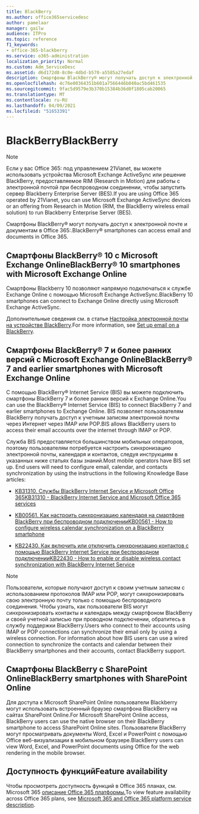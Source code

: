```yaml
---
title: BlackBerry
ms.author: office365servicedesc
author: pamelaar
manager: gailw
audience: ITPro
ms.topic: reference
f1_keywords:
- office-365-blackberry
ms.service: o365-administration
localization_priority: Normal
ms.custom: Adm_ServiceDesc
ms.assetid: d6d172d8-8c0e-4dbd-b570-a5585a27edaf
description: Смартфоны BlackBerry® могут получать доступ к электронной почте и документам в Office 365:.
ms.openlocfilehash: 4c76e00364351b601a7566446b040ac5bd461535
ms.sourcegitcommit: 9fac5d9579e3b370b15384b36d0f1805cab20065
ms.translationtype: MT
ms.contentlocale: ru-RU
ms.lasthandoff: 04/09/2021
ms.locfileid: "51653391"
---
```

# <a name="blackberry"></a><span data-ttu-id="12a90-103">BlackBerry</span><span class="sxs-lookup"><span data-stu-id="12a90-103">BlackBerry</span></span>

> [!NOTE]
> <span data-ttu-id="12a90-104">Если у вас Office 365: под управлением 21Vianet, вы можете использовать устройства Microsoft Exchange ActiveSync или решение BlackBerry, предоставляемое RIM (Research in Motion) для работы с электронной почтой при беспроводном соединении, чтобы запустить сервер Blackberry Enterprise Server (BES).</span><span class="sxs-lookup"><span data-stu-id="12a90-104">If you are using Office 365 operated by 21Vianet, you can use Microsoft Exchange ActiveSync devices or an offering from Research in Motion (RIM, the BlackBerry wireless email solution) to run Blackberry Enterprise Server (BES).</span></span> 
  
<span data-ttu-id="12a90-105">Смартфоны BlackBerry® могут получать доступ к электронной почте и документам в Office 365:.</span><span class="sxs-lookup"><span data-stu-id="12a90-105">BlackBerry® smartphones can access email and documents in Office 365.</span></span>
  
## <a name="blackberry-10-smartphones-with-microsoft-exchange-online"></a><span data-ttu-id="12a90-106">Смартфоны BlackBerry® 10 с Microsoft Exchange Online</span><span class="sxs-lookup"><span data-stu-id="12a90-106">BlackBerry® 10 smartphones with Microsoft Exchange Online</span></span>

<span data-ttu-id="12a90-107">Смартфоны Blackberry 10 позволяют напрямую подключаться к службе Exchange Online с помощью Microsoft Exchange ActiveSync.</span><span class="sxs-lookup"><span data-stu-id="12a90-107">BlackBerry 10 smartphones can connect to Exchange Online directly using Microsoft Exchange ActiveSync.</span></span>
  
<span data-ttu-id="12a90-108">Дополнительные сведения см. в статье [Настройка электронной почты на устройстве BlackBerry](https://go.microsoft.com/fwlink/?linkid=863394).</span><span class="sxs-lookup"><span data-stu-id="12a90-108">For more information, see [Set up email on a BlackBerry](https://go.microsoft.com/fwlink/?linkid=863394).</span></span>
  
## <a name="blackberry-7-and-earlier-smartphones-with-microsoft-exchange-online"></a><span data-ttu-id="12a90-109">Смартфоны BlackBerry® 7 и более ранних версий с Microsoft Exchange Online</span><span class="sxs-lookup"><span data-stu-id="12a90-109">BlackBerry® 7 and earlier smartphones with Microsoft Exchange Online</span></span>

<span data-ttu-id="12a90-110">С помощью BlackBerry® Internet Service (BIS) вы можете подключить смартфоны BlackBerry 7 и более ранних версий к Exchange Online.</span><span class="sxs-lookup"><span data-stu-id="12a90-110">You can use the BlackBerry® Internet Service (BIS) to connect BlackBerry 7 and earlier smartphones to Exchange Online.</span></span> <span data-ttu-id="12a90-111">BIS позволяет пользователям BlackBerry получать доступ к учетным записям электронной почты через Интернет через IMAP или POP.</span><span class="sxs-lookup"><span data-stu-id="12a90-111">BIS allows BlackBerry users to access their email accounts over the internet through IMAP or POP.</span></span>
  
<span data-ttu-id="12a90-p102">Служба BIS предоставляется большинством мобильных операторов, поэтому пользователям потребуется настроить синхронизацию электронной почты, календаря и контактов, следуя инструкциям в указанных ниже статьях базы знаний.</span><span class="sxs-lookup"><span data-stu-id="12a90-p102">Most mobile operators have BIS set up. End users will need to configure email, calendar, and contacts synchronization by using the instructions in the following Knowledge Base articles:</span></span>
  
- [<span data-ttu-id="12a90-114">KB31310. Службы BlackBerry Internet Service и Microsoft Office 365</span><span class="sxs-lookup"><span data-stu-id="12a90-114">KB31310 - BlackBerry Internet Service and Microsoft Office 365 services</span></span>](https://go.microsoft.com/fwlink/?LinkID=826158&amp;clcid=0x409)
    
- [<span data-ttu-id="12a90-115">KB00561. Как настроить синхронизацию календаря на смартфоне BlackBerry при беспроводном подключении</span><span class="sxs-lookup"><span data-stu-id="12a90-115">KB00561 - How to configure wireless calendar synchronization on a BlackBerry smartphone</span></span>](https://go.microsoft.com/fwlink/?LinkID=826160&amp;clcid=0x409)
    
- [<span data-ttu-id="12a90-116">KB22430. Как включить или отключить синхронизацию контактов с помощью BlackBerry Internet Service при беспроводном подключении</span><span class="sxs-lookup"><span data-stu-id="12a90-116">KB22430 - How to enable or disable wireless contact synchronization with BlackBerry Internet Service</span></span>](https://go.microsoft.com/fwlink/?LinkID=826161&amp;clcid=0x409)
    
> [!NOTE]
> <span data-ttu-id="12a90-p103">Пользователи, которые получают доступ к своим учетным записям с использованием протоколов IMAP или POP, могут синхронизировать свою электронную почту только с помощью беспроводного соединения. Чтобы узнать, как пользователи BIS могут синхронизировать контакты и календарь между смартфоном BlackBerry и своей учетной записью при проводном подключении, обратитесь в службу поддержки BlackBerry.</span><span class="sxs-lookup"><span data-stu-id="12a90-p103">Users who connect to their accounts using IMAP or POP connections can synchronize their email only by using a wireless connection. For information about how BIS users can use a wired connection to synchronize the contacts and calendar between their BlackBerry smartphones and their accounts, contact BlackBerry support.</span></span> 
  
## <a name="blackberry-smartphones-with-sharepoint-online"></a><span data-ttu-id="12a90-119">Смартфоны BlackBerry с SharePoint Online</span><span class="sxs-lookup"><span data-stu-id="12a90-119">BlackBerry smartphones with SharePoint Online</span></span>

<span data-ttu-id="12a90-120">Для доступа к Microsoft SharePoint Online пользователи Blackberry могут использовать встроенный браузер смартфона BlackBerry на сайтах SharePoint Online.</span><span class="sxs-lookup"><span data-stu-id="12a90-120">For Microsoft SharePoint Online access, BlackBerry users can use the native browser on their BlackBerry smartphone to access SharePoint Online sites.</span></span> <span data-ttu-id="12a90-121">Пользователи BlackBerry могут просматривать документы Word, Excel и PowerPoint с помощью Office веб-визуализации в мобильном браузере.</span><span class="sxs-lookup"><span data-stu-id="12a90-121">BlackBerry users can view Word, Excel, and PowerPoint documents using Office for the web rendering in the mobile browser.</span></span>
  
## <a name="feature-availability"></a><span data-ttu-id="12a90-122">Доступность функций</span><span class="sxs-lookup"><span data-stu-id="12a90-122">Feature availability</span></span>

<span data-ttu-id="12a90-123">Чтобы просмотреть доступность функций в Office 365 планах, см. Microsoft 365 [описание Office 365 платформы.](office-365-platform-service-description.md)</span><span class="sxs-lookup"><span data-stu-id="12a90-123">To view feature availability across Office 365 plans, see [Microsoft 365 and Office 365 platform service description](office-365-platform-service-description.md).</span></span>
  